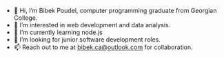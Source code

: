 - 👋 Hi, I’m Bibek Poudel, computer programming graduate from Georgian College.
- 👀 I’m interested in web development and data analysis.
- 🌱 I’m currently learning node.js
- 💞️ I’m looking for junior software development roles.
- 📫 Reach out to me at bibek.ca@outlook.com for collaboration.
<!---
bib-1/bib-1 is a ✨ special ✨ repository because its `README.md` (this file) appears on your GitHub profile.
You can click the Preview link to take a look at your changes.
--->
